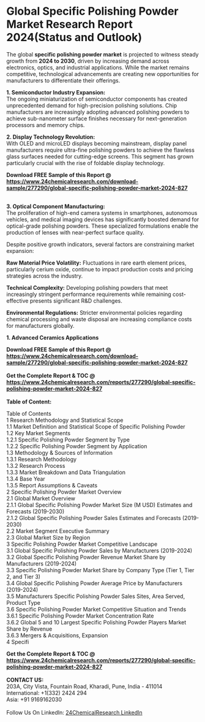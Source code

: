 <h1>Global Specific Polishing Powder Market Research Report 2024(Status and Outlook)</h1><p>The global <strong>specific polishing powder market</strong> is projected to witness steady growth from <strong>2024 to 2030</strong>, driven by increasing demand across electronics, optics, and industrial applications. While the market remains competitive, technological advancements are creating new opportunities for manufacturers to differentiate their offerings.</p><p><strong>1. Semiconductor Industry Expansion:</strong><br>
The ongoing miniaturization of semiconductor components has created unprecedented demand for high-precision polishing solutions. Chip manufacturers are increasingly adopting advanced polishing powders to achieve sub-nanometer surface finishes necessary for next-generation processors and memory chips.</p><p><strong>2. Display Technology Revolution:</strong><br>
With OLED and microLED displays becoming mainstream, display panel manufacturers require ultra-fine polishing powders to achieve the flawless glass surfaces needed for cutting-edge screens. This segment has grown particularly crucial with the rise of foldable display technology.</p><div><b>Download FREE Sample of this Report @ 
            <a href="https://www.24chemicalresearch.com/download-sample/277290/global-specific-polishing-powder-market-2024-827">
            https://www.24chemicalresearch.com/download-sample/277290/global-specific-polishing-powder-market-2024-827</a></b></div><br><p><strong>3. Optical Component Manufacturing:</strong><br>
The proliferation of high-end camera systems in smartphones, autonomous vehicles, and medical imaging devices has significantly boosted demand for optical-grade polishing powders. These specialized formulations enable the production of lenses with near-perfect surface quality.</p><p>Despite positive growth indicators, several factors are constraining market expansion:</p><p><strong>Raw Material Price Volatility:</strong> Fluctuations in rare earth element prices, particularly cerium oxide, continue to impact production costs and pricing strategies across the industry.</p><p><strong>Technical Complexity:</strong> Developing polishing powders that meet increasingly stringent performance requirements while remaining cost-effective presents significant R&amp;D challenges.</p><p><strong>Environmental Regulations:</strong> Stricter environmental policies regarding chemical processing and waste disposal are increasing compliance costs for manufacturers globally.</p><p><strong>1. Advanced Ceramics Applications</strong></p><div><b>Download FREE Sample of this Report @ 
            <a href="https://www.24chemicalresearch.com/download-sample/277290/global-specific-polishing-powder-market-2024-827">
            https://www.24chemicalresearch.com/download-sample/277290/global-specific-polishing-powder-market-2024-827</a></b></div><br><div><b>Get the Complete Report & TOC @ 
            <a href="https://www.24chemicalresearch.com/reports/277290/global-specific-polishing-powder-market-2024-827">
            https://www.24chemicalresearch.com/reports/277290/global-specific-polishing-powder-market-2024-827</a></b></div><br>
            <b>Table of Content:</b><p>Table of Contents<br />
1 Research Methodology and Statistical Scope<br />
1.1 Market Definition and Statistical Scope of Specific Polishing Powder<br />
1.2 Key Market Segments<br />
1.2.1 Specific Polishing Powder Segment by Type<br />
1.2.2 Specific Polishing Powder Segment by Application<br />
1.3 Methodology & Sources of Information<br />
1.3.1 Research Methodology<br />
1.3.2 Research Process<br />
1.3.3 Market Breakdown and Data Triangulation<br />
1.3.4 Base Year<br />
1.3.5 Report Assumptions & Caveats<br />
2 Specific Polishing Powder Market Overview<br />
2.1 Global Market Overview<br />
2.1.1 Global Specific Polishing Powder Market Size (M USD) Estimates and Forecasts (2019-2030)<br />
2.1.2 Global Specific Polishing Powder Sales Estimates and Forecasts (2019-2030)<br />
2.2 Market Segment Executive Summary<br />
2.3 Global Market Size by Region<br />
3 Specific Polishing Powder Market Competitive Landscape<br />
3.1 Global Specific Polishing Powder Sales by Manufacturers (2019-2024)<br />
3.2 Global Specific Polishing Powder Revenue Market Share by Manufacturers (2019-2024)<br />
3.3 Specific Polishing Powder Market Share by Company Type (Tier 1, Tier 2, and Tier 3)<br />
3.4 Global Specific Polishing Powder Average Price by Manufacturers (2019-2024)<br />
3.5 Manufacturers Specific Polishing Powder Sales Sites, Area Served, Product Type<br />
3.6 Specific Polishing Powder Market Competitive Situation and Trends<br />
3.6.1 Specific Polishing Powder Market Concentration Rate<br />
3.6.2 Global 5 and 10 Largest Specific Polishing Powder Players Market Share by Revenue<br />
3.6.3 Mergers & Acquisitions, Expansion<br />
4 Specifi</p><div><b>Get the Complete Report & TOC @ 
            <a href="https://www.24chemicalresearch.com/reports/277290/global-specific-polishing-powder-market-2024-827">
            https://www.24chemicalresearch.com/reports/277290/global-specific-polishing-powder-market-2024-827</a></b></div><br><b>CONTACT US:</b><br>
            203A, City Vista, Fountain Road, Kharadi, Pune, India - 411014<br>
            International: +1(332) 2424 294<br>
            Asia: +91 9169162030 <br><br>
            Follow Us On LinkedIn: <a href="https://www.linkedin.com/company/24chemicalresearch/">24ChemicalResearch LinkedIn</a>
